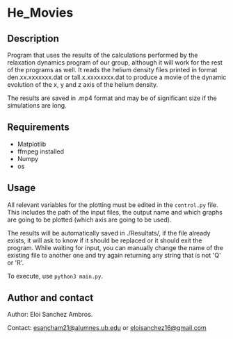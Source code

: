 # He_Movies
## Description
Program that uses the results of the calculations performed by the relaxation dynamics program of our group, although it will work for the rest of the programs as well. It reads the helium density files printed in format den.xx.xxxxxxx.dat or tall.x.xxxxxxxx.dat to produce a movie of the dynamic evolution of the x, y and z axis of the helium density.

The results are saved in .mp4 format and may be of significant size if the simulations are long.

## Requirements
- Matplotlib
- ffmpeg installed
- Numpy
- os

## Usage
All relevant variables for the plotting must be edited in the ``control.py`` file. This includes the path of the input files, the output name and which graphs are going to be plotted (which axis are going to be used).

The results will be automatically saved in ./Resultats/, if the file already exists, it will ask to know if it should be replaced or it should exit the program. While waiting for input, you can manually change the name of the existing file to another one and try again returning any string that is not 'Q' or 'R'.

To execute, use ``python3 main.py``.

## Author and contact

Author: Eloi Sanchez Ambros.

Contact: esancham21@alumnes.ub.edu or eloisanchez16@gmail.com
